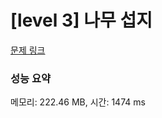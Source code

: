 # [level 3] 나무 섭지

[문제 링크](https://softeer.ai/practice/7726) 

### 성능 요약

메모리: 222.46 MB, 시간: 1474 ms
